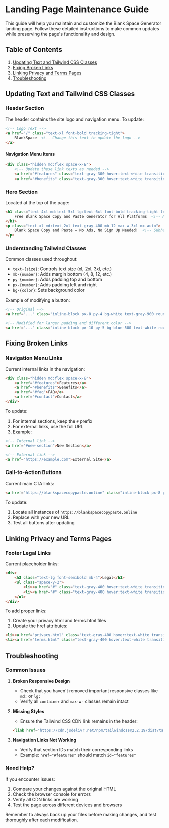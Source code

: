 # Landing Page Maintenance Guide

This guide will help you maintain and customize the Blank Space Generator landing page. Follow these detailed instructions to make common updates while preserving the page's functionality and design.

## Table of Contents
1. [Updating Text and Tailwind CSS Classes](#updating-text-and-tailwind-css-classes)
2. [Fixing Broken Links](#fixing-broken-links)
3. [Linking Privacy and Terms Pages](#linking-privacy-and-terms-pages)
4. [Troubleshooting](#troubleshooting)

## Updating Text and Tailwind CSS Classes

### Header Section
The header contains the site logo and navigation menu. To update:

```html
<!-- Logo Text -->
<a href="/" class="text-xl font-bold tracking-tight">
    BlankSpace  <!-- Change this text to update the logo -->
</a>
```

#### Navigation Menu Items
```html
<div class="hidden md:flex space-x-8">
    <!-- Update these link texts as needed -->
    <a href="#features" class="text-gray-300 hover:text-white transition-colors duration-200">Features</a>
    <a href="#benefits" class="text-gray-300 hover:text-white transition-colors duration-200">Benefits</a>
```

### Hero Section
Located at the top of the page:
```html
<h1 class="text-4xl md:text-5xl lg:text-6xl font-bold tracking-tight leading-tight mb-8">
    Free Blank Space Copy and Paste Generator for All Platforms  <!-- Main headline -->
</h1>
<p class="text-xl md:text-2xl text-gray-400 mb-12 max-w-3xl mx-auto">
    Blank Space Copy and Paste — No Ads, No Sign Up Needed!  <!-- Subheadline -->
</p>
```

### Understanding Tailwind Classes
Common classes used throughout:
- `text-{size}`: Controls text size (xl, 2xl, 3xl, etc.)
- `mb-{number}`: Adds margin bottom (4, 8, 12, etc.)
- `py-{number}`: Adds padding top and bottom
- `px-{number}`: Adds padding left and right
- `bg-{color}`: Sets background color

Example of modifying a button:
```html
<!-- Original -->
<a href="..." class="inline-block px-8 py-4 bg-white text-gray-900 rounded-full">

<!-- Modified for larger padding and different color -->
<a href="..." class="inline-block px-10 py-5 bg-blue-500 text-white rounded-full">
```

## Fixing Broken Links

### Navigation Menu Links
Current internal links in the navigation:
```html
<div class="hidden md:flex space-x-8">
    <a href="#features">Features</a>
    <a href="#benefits">Benefits</a>
    <a href="#faq">FAQ</a>
    <a href="#contact">Contact</a>
</div>
```

To update:
1. For internal sections, keep the `#` prefix
2. For external links, use the full URL
3. Example:
```html
<!-- Internal link -->
<a href="#new-section">New Section</a>

<!-- External link -->
<a href="https://example.com">External Site</a>
```

### Call-to-Action Buttons
Current main CTA links:
```html
<a href="https://blankspacecopypaste.online" class="inline-block px-8 py-4...">
```

To update:
1. Locate all instances of `https://blankspacecopypaste.online`
2. Replace with your new URL
3. Test all buttons after updating

## Linking Privacy and Terms Pages

### Footer Legal Links
Current placeholder links:
```html
<div>
    <h3 class="text-lg font-semibold mb-4">Legal</h3>
    <ul class="space-y-2">
        <li><a href="#" class="text-gray-400 hover:text-white transition-colors duration-200">Privacy Policy</a></li>
        <li><a href="#" class="text-gray-400 hover:text-white transition-colors duration-200">Terms of Service</a></li>
    </ul>
</div>
```

To add proper links:
1. Create your privacy.html and terms.html files
2. Update the href attributes:
```html
<li><a href="privacy.html" class="text-gray-400 hover:text-white transition-colors duration-200">Privacy Policy</a></li>
<li><a href="terms.html" class="text-gray-400 hover:text-white transition-colors duration-200">Terms of Service</a></li>
```

## Troubleshooting

### Common Issues

1. **Broken Responsive Design**
   - Check that you haven't removed important responsive classes like `md:` or `lg:`
   - Verify all `container` and `max-w-` classes remain intact

2. **Missing Styles**
   - Ensure the Tailwind CSS CDN link remains in the header:
   ```html
   <link href="https://cdn.jsdelivr.net/npm/tailwindcss@2.2.19/dist/tailwind.min.css" rel="stylesheet">
   ```

3. **Navigation Links Not Working**
   - Verify that section IDs match their corresponding links
   - Example: `href="#features"` should match `id="features"`

### Need Help?
If you encounter issues:
1. Compare your changes against the original HTML
2. Check the browser console for errors
3. Verify all CDN links are working
4. Test the page across different devices and browsers

Remember to always back up your files before making changes, and test thoroughly after each modification.